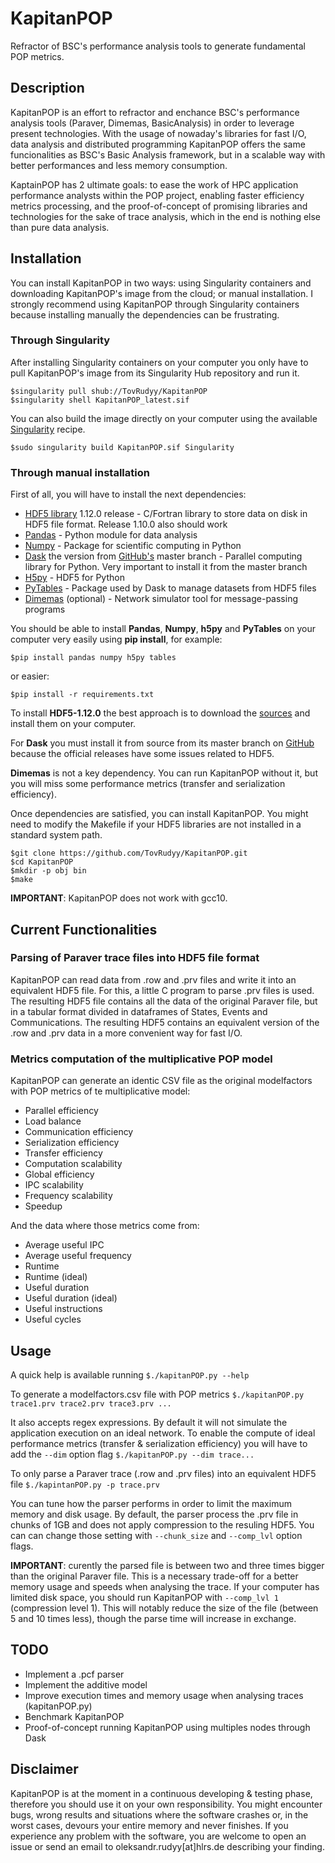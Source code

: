 # KapitanPOP

Refractor of BSC's performance analysis tools to generate fundamental POP metrics.

## Description

KapitanPOP is an effort to refractor and enchance BSC's performance analysis tools (Paraver, Dimemas, BasicAnalysis) in order to leverage present technologies. With the usage of nowaday's libraries for fast I/O, data analysis and distributed programming KapitanPOP offers the same funcionalities as BSC's Basic Analysis framework, but in a scalable way with better performances and less memory consumption. 

KaptainPOP has 2 ultimate goals: to ease the work of HPC application performance analysts within the POP project, enabling faster efficiency metrics processing, and the proof-of-concept of promising libraries and technologies for the sake of trace analysis, which in the end is nothing else than pure data analysis. 

## Installation

You can install KapitanPOP in two ways: using Singularity containers and downloading KapitanPOP's image from the cloud; or manual installation. I strongly recommend using KapitanPOP through Singularity containers because installing manually the dependencies can be frustrating. 

### Through Singularity

After installing Singularity containers on your computer you only have to pull KapitanPOP's image from its Singularity Hub repository and run it.
```
$singularity pull shub://TovRudyy/KapitanPOP
$singularity shell KapitanPOP_latest.sif
```
You can also build the image directly on your computer using the available [Singularity](Singularity) recipe.

```
$sudo singularity build KapitanPOP.sif Singularity
```

### Through manual installation

First of all, you will have to install the next dependencies:

* [HDF5 library](https://www.hdfgroup.org/) 1.12.0 release - C/Fortran library to store data on disk in HDF5 file format. Release 1.10.0 also should work
* [Pandas](https://pandas.pydata.org/) - Python module for data analysis
* [Numpy](https://numpy.org/) - Package for scientific computing in Python
* [Dask](https://dask.org/) the version from [GitHub's](https://github.com/dask/dask) master branch - Parallel computing library for Python. Very important to install it from the master branch
* [H5py](https://www.h5py.org/) - HDF5 for Python
* [PyTables](https://www.pytables.org/) - Package used by Dask to manage datasets from HDF5 files
* [Dimemas](https://tools.bsc.es/downloads) (optional) - Network simulator tool for message-passing programs

You should be able to install **Pandas**, **Numpy**, **h5py** and **PyTables** on your computer very easily using **pip install**, for example:
```
$pip install pandas numpy h5py tables
```
or easier:
```
$pip install -r requirements.txt
```
To install **HDF5-1.12.0** the best approach is to download the [sources](https://portal.hdfgroup.org/display/support/HDF5+1.12.0) and install them on your computer.

For **Dask** you must install it from source from its master branch on [GitHub](https://github.com/dask/dask) 
because the official releases have some issues related to HDF5.

**Dimemas** is not a key dependency. You can run KapitanPOP without it, but you will miss some performance metrics 
(transfer and serialization efficiency).

Once dependencies are satisfied, you can install KapitanPOP. You might need to modify the Makefile if your HDF5 libraries are not installed in a standard system path. 

```
$git clone https://github.com/TovRudyy/KapitanPOP.git
$cd KapitanPOP
$mkdir -p obj bin
$make
```
**IMPORTANT**: KapitanPOP does not work with gcc10.

## Current Functionalities

### Parsing of Paraver trace files into HDF5 file format

KapitanPOP can read data from .row and .prv files and write it into an equivalent HDF5 file. For this, a little C program to parse .prv files is used. The resulting HDF5 file contains all the data of the original Paraver file, but in a tabular format divided in dataframes of States, Events and Communications. The resulting HDF5 contains an equivalent version of the .row and .prv data in a more convenient way for fast I/O.


### Metrics computation of the multiplicative POP model

KapitanPOP can generate an identic CSV file as the original modelfactors with POP metrics of te multiplicative model:

* Parallel efficiency
* Load balance
* Communication efficiency
* Serialization efficiency
* Transfer efficiency
* Computation scalability
* Global efficiency
* IPC scalability
* Frequency scalability
* Speedup

And the data where those metrics come from:

* Average useful IPC
* Average useful frequency
* Runtime
* Runtime (ideal)
* Useful duration
* Useful duration (ideal)
* Useful instructions
* Useful cycles

## Usage

A quick help is available running ```$./kapitanPOP.py --help```

To generate a modelfactors.csv file with POP metrics ```$./kapitanPOP.py trace1.prv trace2.prv trace3.prv ...``` 

It also accepts regex expressions. By default it will not simulate the application execution on an ideal network. To enable the compute of ideal performance metrics (transfer & serialization efficiency) you will have to add the ```--dim``` option flag ```$./kapitanPOP.py --dim trace...```

To only parse a Paraver trace (.row and .prv files) into an equivalent HDF5 file ```$./kapintanPOP.py -p trace.prv```

You can tune how the parser performs in order to limit the maximum memory and disk usage. By default, the parser process the .prv file in chunks of 1GB and does not apply compression to the resuling HDF5. You can can change those setting with ```--chunk_size``` and ```--comp_lvl``` option flags. 

**IMPORTANT**: curently the parsed file is between two and three times bigger than the original Paraver file. This is a necessary trade-off for a better memory usage and speeds when analysing the trace. If your computer has limited disk space, you should run KapitanPOP with ```--comp_lvl 1``` (compression level 1). This will notably reduce the size of the file (between 5 and 10 times less), though the parse time will increase in exchange.

 ## TODO

* Implement a .pcf parser
* Implement the additive model
* Improve execution times and memory usage when analysing traces (kapitanPOP.py)
* Benchmark KapitanPOP
* Proof-of-concept running KapitanPOP using multiples nodes through Dask

## Disclaimer
KapitanPOP is at the moment in a continuous developing & testing phase, therefore you should use it on your own responsibility. You might encounter bugs, wrong results and situations where the software crashes or, in the worst cases, devours your entire memory and never finishes. If you experience any problem with the software, you are welcome to open an issue or send an email to oleksandr.rudyy[at]hlrs.de describing your finding. 
